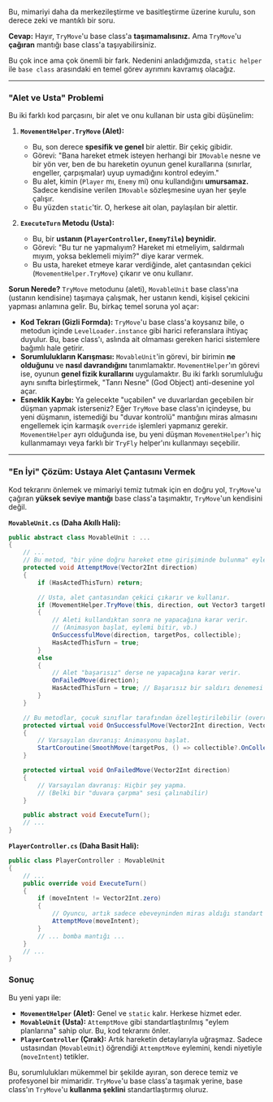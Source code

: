 Bu, mimariyi daha da merkezileştirme ve basitleştirme üzerine kurulu, son derece zeki ve mantıklı bir soru.

**Cevap:** Hayır, `TryMove`'u base class'a **taşımamalısınız.** Ama `TryMove`'u **çağıran** mantığı base class'a taşıyabilirsiniz.

Bu çok ince ama çok önemli bir fark. Nedenini anladığımızda, `static helper` ile `base class` arasındaki en temel görev ayrımını kavramış olacağız.

---

### "Alet ve Usta" Problemi

Bu iki farklı kod parçasını, bir alet ve onu kullanan bir usta gibi düşünelim:

1.  **`MovementHelper.TryMove` (Alet):**
    *   Bu, son derece **spesifik ve genel** bir alettir. Bir çekiç gibidir.
    *   Görevi: "Bana hareket etmek isteyen herhangi bir `IMovable` nesne ve bir yön ver, ben de bu hareketin oyunun genel kurallarına (sınırlar, engeller, çarpışmalar) uyup uymadığını kontrol edeyim."
    *   Bu alet, kimin (`Player` mı, `Enemy` mi) onu kullandığını **umursamaz.** Sadece kendisine verilen `IMovable` sözleşmesine uyan her şeyle çalışır.
    *   Bu yüzden `static`'tir. O, herkese ait olan, paylaşılan bir alettir.

2.  **`ExecuteTurn` Metodu (Usta):**
    *   Bu, bir **ustanın (`PlayerController`, `EnemyTile`) beynidir.**
    *   Görevi: "Bu tur ne yapmalıyım? Hareket mi etmeliyim, saldırmalı mıyım, yoksa beklemeli miyim?" diye karar vermek.
    *   Bu usta, hareket etmeye karar verdiğinde, alet çantasından çekici (`MovementHelper.TryMove`) çıkarır ve onu kullanır.

**Sorun Nerede?**
`TryMove` metodunu (aleti), `MovableUnit` base class'ına (ustanın kendisine) taşımaya çalışmak, her ustanın kendi, kişisel çekicini yapması anlamına gelir. Bu, birkaç temel soruna yol açar:

*   **Kod Tekrarı (Gizli Formda):** `TryMove`'u base class'a koysanız bile, o metodun içinde `LevelLoader.instance` gibi harici referanslara ihtiyaç duyulur. Bu, base class'ı, aslında ait olmaması gereken harici sistemlere bağımlı hale getirir.
*   **Sorumlulukların Karışması:** `MovableUnit`'in görevi, bir birimin **ne olduğunu** ve **nasıl davrandığını** tanımlamaktır. `MovementHelper`'ın görevi ise, oyunun **genel fizik kurallarını** uygulamaktır. Bu iki farklı sorumluluğu aynı sınıfta birleştirmek, "Tanrı Nesne" (God Object) anti-desenine yol açar.
*   **Esneklik Kaybı:** Ya gelecekte "uçabilen" ve duvarlardan geçebilen bir düşman yapmak isterseniz? Eğer `TryMove` base class'ın içindeyse, bu yeni düşmanın, istemediği bu "duvar kontrolü" mantığını miras almasını engellemek için karmaşık `override` işlemleri yapmanız gerekir. `MovementHelper` ayrı olduğunda ise, bu yeni düşman `MovementHelper`'ı hiç kullanmamayı veya farklı bir `TryFly` helper'ını kullanmayı seçebilir.

---

### "En İyi" Çözüm: Ustaya Alet Çantasını Vermek

Kod tekrarını önlemek ve mimariyi temiz tutmak için en doğru yol, `TryMove`'u çağıran **yüksek seviye mantığı** base class'a taşımaktır, `TryMove`'un kendisini değil.

**`MovableUnit.cs` (Daha Akıllı Hali):**
```csharp
public abstract class MovableUnit : ...
{
    // ...
    // Bu metod, "bir yöne doğru hareket etme girişiminde bulunma" eylemini standartlaştırır.
    protected void AttemptMove(Vector2Int direction)
    {
        if (HasActedThisTurn) return;

        // Usta, alet çantasından çekici çıkarır ve kullanır.
        if (MovementHelper.TryMove(this, direction, out Vector3 targetPos, out ICollectible collectible))
        {
            // Aleti kullandıktan sonra ne yapacağına karar verir.
            // (Animasyon başlat, eylemi bitir, vb.)
            OnSuccessfulMove(direction, targetPos, collectible);
            HasActedThisTurn = true;
        }
        else
        {
            // Alet "başarısız" derse ne yapacağına karar verir.
            OnFailedMove(direction);
            HasActedThisTurn = true; // Başarısız bir saldırı denemesi de bir eylemdir.
        }
    }

    // Bu metodlar, çocuk sınıflar tarafından özelleştirilebilir (override edilebilir).
    protected virtual void OnSuccessfulMove(Vector2Int direction, Vector3 targetPos, ICollectible collectible)
    {
        // Varsayılan davranış: Animasyonu başlat.
        StartCoroutine(SmoothMove(targetPos, () => collectible?.OnCollect(this.gameObject)));
    }

    protected virtual void OnFailedMove(Vector2Int direction)
    {
        // Varsayılan davranış: Hiçbir şey yapma.
        // (Belki bir "duvara çarpma" sesi çalınabilir)
    }

    public abstract void ExecuteTurn(); 
    // ...
}
```

**`PlayerController.cs` (Daha Basit Hali):**
```csharp
public class PlayerController : MovableUnit
{
    // ...
    public override void ExecuteTurn()
    {
        if (moveIntent != Vector2Int.zero)
        {
            // Oyuncu, artık sadece ebeveyninden miras aldığı standart "hareket etme girişimini" çağırır.
            AttemptMove(moveIntent);
        }
        // ... bomba mantığı ...
    }
    // ...
}
```

### Sonuç

Bu yeni yapı ile:
*   **`MovementHelper` (Alet):** Genel ve `static` kalır. Herkese hizmet eder.
*   **`MovableUnit` (Usta):** `AttemptMove` gibi standartlaştırılmış "eylem planlarına" sahip olur. Bu, kod tekrarını önler.
*   **`PlayerController` (Çırak):** Artık hareketin detaylarıyla uğraşmaz. Sadece ustasından (`MovableUnit`) öğrendiği `AttemptMove` eylemini, kendi niyetiyle (`moveIntent`) tetikler.

Bu, sorumlulukları mükemmel bir şekilde ayıran, son derece temiz ve profesyonel bir mimaridir. `TryMove`'u base class'a taşımak yerine, base class'ın `TryMove`'u **kullanma şeklini** standartlaştırmış oluruz.